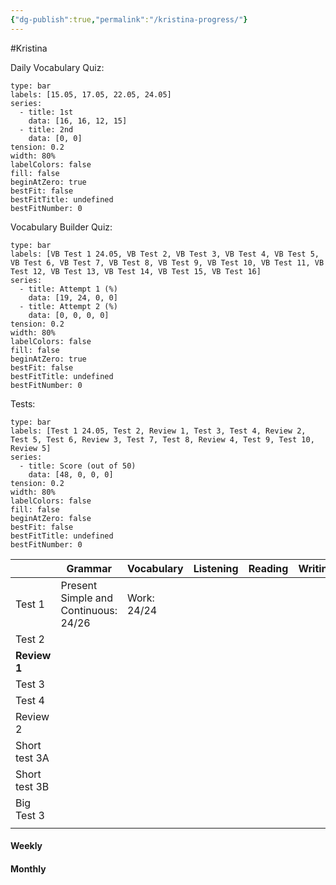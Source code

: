 ```yaml
---
{"dg-publish":true,"permalink":"/kristina-progress/"}
---
```




#Kristina 

Daily Vocabulary Quiz:
```chart
type: bar
labels: [15.05, 17.05, 22.05, 24.05]
series:
  - title: 1st
    data: [16, 16, 12, 15]
  - title: 2nd
    data: [0, 0]
tension: 0.2
width: 80%
labelColors: false
fill: false
beginAtZero: true
bestFit: false
bestFitTitle: undefined
bestFitNumber: 0
```
Vocabulary Builder Quiz:
```chart
type: bar
labels: [VB Test 1 24.05, VB Test 2, VB Test 3, VB Test 4, VB Test 5, VB Test 6, VB Test 7, VB Test 8, VB Test 9, VB Test 10, VB Test 11, VB Test 12, VB Test 13, VB Test 14, VB Test 15, VB Test 16]
series:
  - title: Attempt 1 (%)
    data: [19, 24, 0, 0]
  - title: Attempt 2 (%)
    data: [0, 0, 0, 0]
tension: 0.2
width: 80%
labelColors: false
fill: false
beginAtZero: true
bestFit: false
bestFitTitle: undefined
bestFitNumber: 0
```

Tests:

```chart
type: bar
labels: [Test 1 24.05, Test 2, Review 1, Test 3, Test 4, Review 2, Test 5, Test 6, Review 3, Test 7, Test 8, Review 4, Test 9, Test 10, Review 5]
series:
  - title: Score (out of 50)
    data: [48, 0, 0, 0]
tension: 0.2
width: 80%
labelColors: false
fill: false
beginAtZero: false
bestFit: false
bestFitTitle: undefined
bestFitNumber: 0
```


|                | Grammar               | Vocabulary                                 | Listening  | Reading        | Writing    |
| -------------- | --------------------- | ------------------------------------------ | ---------- | -------------- | ---------- |
| Test 1  |  Present Simple and Continuous: 24/26   | Work: 24/24                           |            |                |            |
| Test 2  |   |                                   |            |                |            |
| **Review 1** |  |  |  |  |  |
| Test 3  | |               |            |                |            |
| Test 4 |                       |                                            |            |                |            |
| Review 2    |                       |                                            |            |                |            |
| Short test 3A  |                       |                                            |            |                |            |
| Short test 3B  |                       |                                            |            |                |            |
| Big Test 3     |                       |                                            |            |                |            |
|                |                       |                                            |            |                |            |
#### Weekly



#### Monthly

